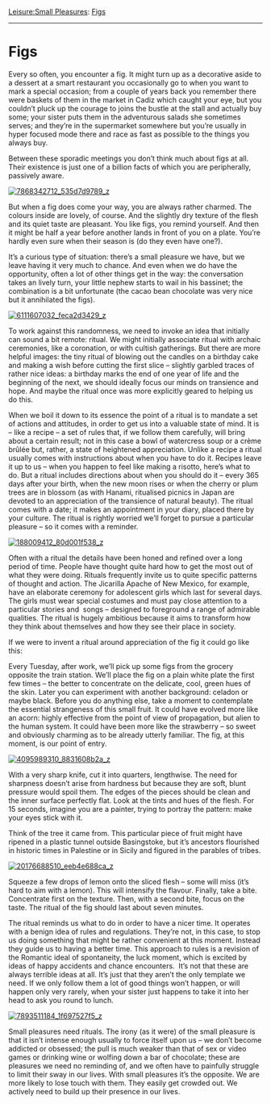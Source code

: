 [Leisure:](https://www.theschooloflife.com/thebookoflife/category/leisure/)[Small Pleasures](https://www.theschooloflife.com/thebookoflife/category/leisure/small-pleasures/): [Figs](https://www.theschooloflife.com/thebookoflife/figs/)

* * *

# Figs

Every so often, you encounter a fig. It might turn up as a decorative aside to a dessert at a smart restaurant you occasionally go to when you want to mark a special occasion; from a couple of years back you remember there were baskets of them in the market in Cadiz which caught your eye, but you couldn’t pluck up the courage to joins the bustle at the stall and actually buy some; your sister puts them in the adventurous salads she sometimes serves; and they’re in the supermarket somewhere but you’re usually in hyper focused mode there and race as fast as possible to the things you always buy.

Between these sporadic meetings you don’t think much about figs at all. Their existence is just one of a billion facts of which you are peripherally, passively aware.

[![7868342712_535d7d9789_z](https://www.theschooloflife.com/thebookoflife/wp-content/uploads/2014/09/7868342712_535d7d9789_z.jpg)](http://www.thebookoflife.org/wp-content/uploads/2014/09/7868342712_535d7d9789_z.jpg)

But when a fig does come your way, you are always rather charmed. The colours inside are lovely, of course. And the slightly dry texture of the flesh and its quiet taste are pleasant. You like figs, you remind yourself. And then it might be half a year before another lands in front of you on a plate. You’re hardly even sure when their season is (do they even have one?). &nbsp;

It’s a curious type of situation: there’s a small pleasure we have, but we leave having it very much to chance. And even when we do have the opportunity, often a lot of other things get in the way: the conversation takes an lively turn, your little nephew starts to wail in his bassinet; the combination is a bit unfortunate (the cacao bean chocolate was very nice but it annihilated the figs).

[![6111607032_feca2d3429_z](https://www.theschooloflife.com/thebookoflife/wp-content/uploads/2014/09/6111607032_feca2d3429_z.jpg)](http://www.thebookoflife.org/wp-content/uploads/2014/09/6111607032_feca2d3429_z.jpg)

To work against this randomness, we need to invoke an idea that initially can sound a bit remote: ritual. We might initially associate ritual with archaic ceremonies, like a coronation, or with cultish gatherings. But there are more helpful images: the tiny ritual of blowing out the candles on a birthday cake and making a wish before cutting the first slice – slightly garbled traces of rather nice ideas: a birthday marks the end of one year of life and the beginning of the next, we should ideally focus our minds on transience and hope. And maybe the ritual once was more explicitly geared to helping us do this.

When we boil it down to its essence the point of a ritual is to mandate a set of actions and attitudes, in order to get us into a valuable state of mind. It is – like a recipe – a set of rules that, if we follow them carefully, will bring about a certain result; not in this case a bowl of watercress soup or a crème brûlée but, rather, a state of heightened appreciation. Unlike a recipe a ritual usually comes with instructions about when you have to do it. Recipes leave it up to us – when you happen to feel like making a risotto, here’s what to do. But a ritual includes directions about when you should do it – every 365 days after your birth, when the new moon rises or when the cherry or plum trees are in blossom (as with Hanami, ritualised picnics in Japan are devoted to an appreciation of the transience of natural beauty). The ritual comes with a date; it makes an appointment in your diary, placed there by your culture. The ritual is rightly worried we’ll forget to pursue a particular pleasure – so it comes with a reminder.

[![188009412_80d001f538_z](https://www.theschooloflife.com/thebookoflife/wp-content/uploads/2014/09/188009412_80d001f538_z.jpg)](http://www.thebookoflife.org/wp-content/uploads/2014/09/188009412_80d001f538_z.jpg)

Often with a ritual the details have been honed and refined over a long period of time. People have thought quite hard how to get the most out of what they were doing. Rituals frequently invite us to quite specific patterns of thought and action. The Jicarilla Apache of New Mexico, for example, have an elaborate ceremony for adolescent girls which last for several days. The girls must wear special costumes and must pay close attention to a particular stories and &nbsp;songs – designed to foreground a range of admirable qualities. The ritual is hugely ambitious because it aims to transform how they think about themselves and how they see their place in society.

If we were to invent a ritual around appreciation of the fig it could go like this:

Every Tuesday, after work, we’ll pick up some figs from the grocery opposite the train station. We’ll place the fig on a plain white plate the first few times – the better to concentrate on the delicate, cool, green hues of the skin. Later you can experiment with another background: celadon or maybe black. Before you do anything else, take a moment to contemplate the essential strangeness of this small fruit. It could have evolved more like an acorn: highly effective from the point of view of propagation, but alien to the human system. It could have been more like the strawberry – so sweet and obviously charming as to be already utterly familiar. The fig, at this moment, is our point of entry.

[![4095989310_8831608b2a_z](https://www.theschooloflife.com/thebookoflife/wp-content/uploads/2014/09/4095989310_8831608b2a_z.jpg)](http://www.thebookoflife.org/wp-content/uploads/2014/09/4095989310_8831608b2a_z.jpg)

With a very sharp knife, cut it into quarters, lengthwise. The need for sharpness doesn’t arise from hardness but because they are soft, blunt pressure would spoil them. The edges of the pieces should be clean and the inner surface perfectly flat. Look at the tints and hues of the flesh. For 15 seconds, imagine you are a painter, trying to portray the pattern: make your eyes stick with it.

Think of the tree it came from. This particular piece of fruit might have ripened in a plastic tunnel outside Basingstoke, but it’s ancestors flourished in historic times in Palestine or in Sicily and figured in the parables of tribes.

[![20176688510_eeb4e688ca_z](https://www.theschooloflife.com/thebookoflife/wp-content/uploads/2014/09/20176688510_eeb4e688ca_z.jpg)](http://www.thebookoflife.org/wp-content/uploads/2014/09/20176688510_eeb4e688ca_z.jpg)

Squeeze a few drops of lemon onto the sliced flesh – some will miss (it’s hard to aim with a lemon). This will intensify the flavour. Finally, take a bite. Concentrate first on the texture. Then, with a second bite, focus on the taste. The ritual of the fig should last about seven minutes.

The ritual reminds us what to do in order to have a nicer time. It operates with a benign idea of rules and regulations. They’re not, in this case, to stop us doing something that might be rather convenient at this moment. Instead they guide us to having a better time. This approach to rules is a revision of the Romantic ideal of spontaneity, the luck moment, which is excited by ideas of happy accidents and chance encounters. &nbsp;It’s not that these are always terrible ideas at all. It’s just that they aren’t the only template we need. If we only follow them a lot of good things won’t happen, or will happen only very rarely, when your sister just happens to take it into her head to ask you round to lunch.

[![7893511184_1f697527f5_z](https://www.theschooloflife.com/thebookoflife/wp-content/uploads/2014/09/7893511184_1f697527f5_z.jpg)](http://www.thebookoflife.org/wp-content/uploads/2014/09/7893511184_1f697527f5_z.jpg)

Small pleasures need rituals. The irony (as it were) of the small pleasure is that it isn’t intense enough usually to force itself upon us – we don’t become addicted or obsessed; the pull is much weaker than that of sex or video games or drinking wine or wolfing down a bar of chocolate; these are pleasures we need no reminding of, and we often have to painfully struggle to limit their sway in our lives. With small pleasures it’s the opposite. We are more likely to lose touch with them. They easily get crowded out. We actively need to build up their presence in our lives.
